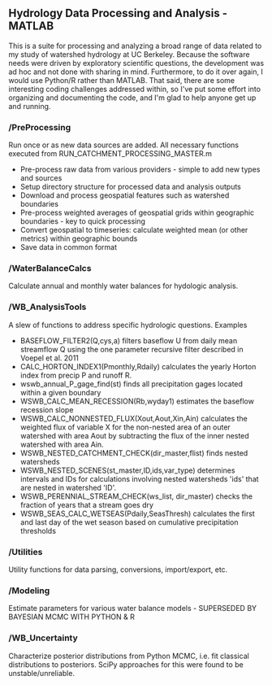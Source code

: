 ## Hydrology Data Processing and Analysis - MATLAB

This is a suite for processing and analyzing a broad range of data related to my study of watershed hydrology at UC Berkeley. Because the software needs were driven by exploratory scientific questions, the development was ad hoc and not done with sharing in mind. Furthermore, to do it over again, I would use Python/R rather than MATLAB. That said, there are some interesting coding challenges addressed within, so I've put some effort into organizing and documenting the code, and I'm glad to help anyone get up and running. 

### /PreProcessing
Run once or as new data sources are added. All necessary functions executed from RUN_CATCHMENT_PROCESSING_MASTER.m

* Pre-process raw data from various providers - simple to add new types and sources
* Setup directory structure for processed data and analysis outputs
* Download and process geospatial features such as watershed boundaries
* Pre-process weighted averages of geospatial grids within geographic boundaries - key to quick processing
* Convert geospatial to timeseries: calculate weighted mean (or other metrics) within geographic bounds
* Save data in common format

### /WaterBalanceCalcs
Calculate annual and monthly water balances for hydologic analysis.

### /WB_AnalysisTools
A slew of functions to address specific hydrologic questions. Examples
* BASEFLOW_FILTER2(Q,cys,a) filters baseflow U from daily mean streamflow Q using the one parameter recursive filter described in Voepel et al. 2011
* CALC_HORTON_INDEX1(Pmonthly,Rdaily) calculates the yearly Horton index from precip P and runoff R.
* wswb_annual_P_gage_find(st) finds all precipitation gages located within a given boundary
* WSWB_CALC_MEAN_RECESSION(Rb,wyday1) estimates the baseflow recession slope
* WSWB_CALC_NONNESTED_FLUX(Xout,Aout,Xin,Ain) calculates the weighted flux of variable X for the non-nested area of an outer watershed with area Aout by subtracting the flux of the inner nested watershed with area Ain.
* WSWB_NESTED_CATCHMENT_CHECK(dir_master,flist) finds nested watersheds
* WSWB_NESTED_SCENES(st_master,ID,ids,var_type) determines intervals and IDs for calculations involving nested watersheds 'ids' that are nested in watershed 'ID'.
* WSWB_PERENNIAL_STREAM_CHECK(ws_list, dir_master) checks the fraction of years that a stream goes dry
* WSWB_SEAS_CALC_WETSEAS(Pdaily,SeasThresh) calculates the first and last day of the wet season based on cumulative precipitation thresholds

### /Utilities
Utility functions for data parsing, conversions, import/export, etc. 

### /Modeling
Estimate parameters for various water balance models - SUPERSEDED BY BAYESIAN MCMC WITH PYTHON & R

### /WB_Uncertainty
Characterize posterior distributions from Python MCMC, i.e. fit classical distributions to posteriors. SciPy approaches for this were found to be unstable/unreliable. 

